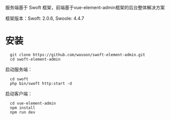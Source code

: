 服务端基于 Swoft 框架，前端基于vue-element-admin框架的后台整体解决方案

框架版本：Swoft: 2.0.6, Swoole: 4.4.7

# 安装
```
  git clone https://github.com/wasoon/swoft-element-admin.git
  cd swoft-element-admin
```
  
启动服务端：
```
  cd swoft
  php bin/swoft http:start -d
```
  
启动客户端：
```
  cd vue-element-admin
  npm install
  npm run dev
```

